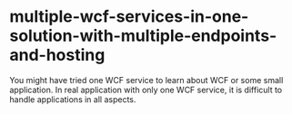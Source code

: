 # multiple-wcf-services-in-one-solution-with-multiple-endpoints-and-hosting
You might have tried one WCF service to learn about WCF or some small application. In real application with only one WCF service, it is difficult to handle applications in all aspects.

